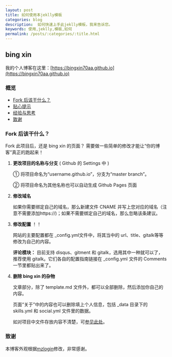 ```yaml
---
layout: post
title: 如何使用本jeklly模板
categories: blog
description:  如何快速上手此jeklly模板，我来告诉您。
keywords: 使用,jeklly,模板,如何
permalink: /posts/:categories/:title.html
---
```



## bing xin
我的个人博客在这里：[https://bingxin70aa.github.io](https://bingxin70aa.github.io)

### 概览

<!-- vim-markdown-toc GFM -->

* [Fork 后该干什么？](#Fork-后该干什么？)
* [贴心提示](#贴心提示)
* [经验与思考](#经验与思考)
* [致谢](#致谢)

<!-- vim-markdown-toc GFM -->

### Fork 后该干什么？

Fork 此项目后，还是 bing xin 的页面？ 需要做一些简单的修改才能让“你的博客”真正的跑起来！


1. **更改项目的名称与分支** ( Github 的 Settings 中 )

    ① 将项目命名为“username.github.io”，分支为“master branch”。
    
    ② 将项目命名为其他名称也可以自动生成 Github Pages 页面
    
1. **修改域名**  

      如果你需要绑定自己的域名，那么新建文件 CNAME 并写上您对应的域名（注意不需要添加https://)；如果不需要绑定自己的域名，那么忽略该条建议。
    
1. **修改配置** ！！

      网站的主要配置都在 \_config.yml文件中，将其当中的 url、title、gitalk等等修改为自己的内容。  
      
    **评论模块：** 目前支持 disqus、gitment 和 gitalk，选用其中一种就可以了，推荐使用 gitalk。它们各自的配置指南链接在 \_config.yml 文件的 Comments 一节里都贴出来了。

1. **删除 bing xin 的杂物**
 
    文章部分，除了 template.md 文件外，都可以全部删除，然后添加你自己的内容。

    页面“关于”中的内容也可以删除填上个人信息，包括 \_data 目录下的 skills.yml 和 social.yml 文件里的数据。  

    如对项目中文件存放内容不清楚，可[参见此处](https://bingxin70aa.github.io//posts/rwd/web-jeklly.html)。
    
### 致谢
本博客外观根据[mzlogin](http://mazhuang.org)修改，非常感谢。